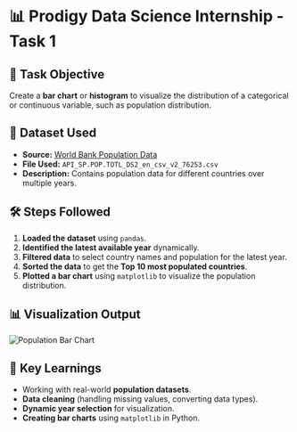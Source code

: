 # 📊 Prodigy Data Science Internship - Task 1

## 🎯 Task Objective  
Create a **bar chart** or **histogram** to visualize the distribution of a categorical or continuous variable, such as population distribution.

## 📂 Dataset Used  
- **Source:** [World Bank Population Data](https://data.worldbank.org/indicator/SP.POP.TOTL)  
- **File Used:** `API_SP.POP.TOTL_DS2_en_csv_v2_76253.csv`  
- **Description:** Contains population data for different countries over multiple years.

## 🛠️ Steps Followed  
1. **Loaded the dataset** using `pandas`.  
2. **Identified the latest available year** dynamically.  
3. **Filtered data** to select country names and population for the latest year.  
4. **Sorted the data** to get the **Top 10 most populated countries**.  
5. **Plotted a bar chart** using `matplotlib` to visualize the population distribution.  

## 📊 Visualization Output  
![Population Bar Chart](https://raw.githubusercontent.com/Pratik-2004/Images/main/population-bar-chart.png)  

## 📝 Key Learnings  
- Working with real-world **population datasets**.  
- **Data cleaning** (handling missing values, converting data types).  
- **Dynamic year selection** for visualization.  
- **Creating bar charts** using `matplotlib` in Python.  




